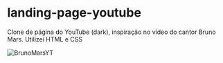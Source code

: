 # landing-page-youtube
Clone de página do YouTube (dark), inspiração no vídeo do cantor Bruno Mars.
Utilizei HTML e CSS

![BrunoMarsYT](https://github.com/isabela-rodriguesch/landing-page-youtube/assets/130769029/135677b2-5642-4ad1-96d6-f81c717a0161)

